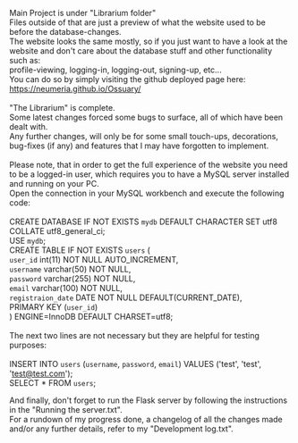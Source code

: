 Main Project is under "Librarium folder"\
Files outside of that are just a preview of what the website used to be before the database-changes.\
The website looks the same mostly, so if you just want to have a look at the website and don't care about the database stuff and other functionality such as:\
profile-viewing, logging-in, logging-out, signing-up, etc...\
You can do so by simply visiting the github deployed page here: https://neumeria.github.io/Ossuary/ \
\
"The Librarium" is complete.\
Some latest changes forced some bugs to surface, all of which have been dealt with.\
Any further changes, will only be for some small touch-ups, decorations, bug-fixes (if any) and features that I may have forgotten to implement.\
\
Please note, that in order to get the full experience of the website you need to be a logged-in user, which requires you to have a MySQL server installed and running on your PC.\
Open the connection in your MySQL workbench and execute the following code:\
\
CREATE DATABASE IF NOT EXISTS `mydb` DEFAULT CHARACTER SET utf8 COLLATE utf8_general_ci;\
USE `mydb`;\
CREATE TABLE IF NOT EXISTS `users` (\
`user_id` int(11) NOT NULL AUTO_INCREMENT,\
`username` varchar(50) NOT NULL,\
`password` varchar(255) NOT NULL,\
`email` varchar(100) NOT NULL,\
`registraion_date` DATE NOT NULL DEFAULT(CURRENT_DATE),\
PRIMARY KEY (`user_id`)\
) ENGINE=InnoDB DEFAULT CHARSET=utf8;\
\
The next two lines are not necessary but they are helpful for testing purposes:\
\
INSERT INTO `users` (`username`, `password`, `email`) VALUES ('test', 'test', 'test@test.com');\
SELECT * FROM `users`;

And finally, don't forget to run the Flask server by following the instructions in the "Running the server.txt".\
For a rundown of my progress done, a changelog of all the changes made and/or any further details, refer to my "Development log.txt".
